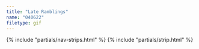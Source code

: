 ```yaml
---
title: "Late Ramblings"
name: "040622"
filetype: gif
---
```


{% include "partials/nav-strips.html" %}
{% include "partials/strip.html" %}